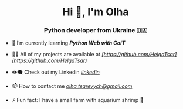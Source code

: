 <h1 align="center">Hi 👋, I'm Olha</h1>
<h3 align="center">Python developer from Ukraine 🇺🇦</h3>

- 🌱 I’m currently learning __*Python Web with GoIT*__

- 👨‍💻 All of my projects are available at _*[https://github.com/HelgaTsar](https://github.com/HelgaTsar)*_

- 👁️‍🗨️ Check out my Linkedin _*[linkedin](www.linkedin.com/in/olha-tsarevych)*_

- 📫 How to contact me _*olha.tsarevych@gmail.com*_

- ⚡ Fun fact: I have a small farm with aquarium shrimp 🦐
